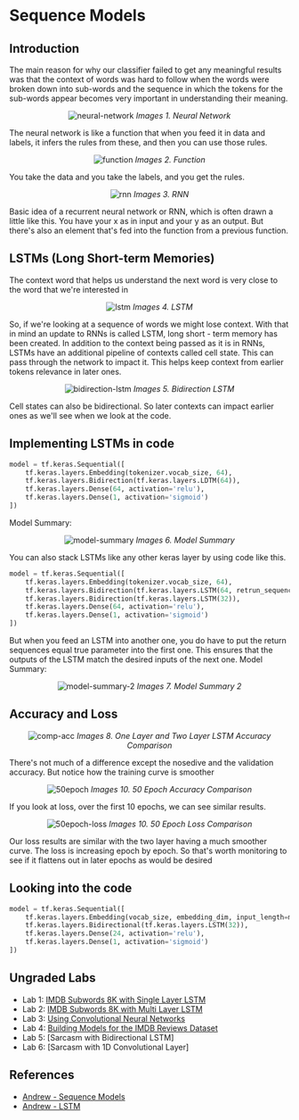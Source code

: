 # Sequence Models

## Introduction
The main reason for why  our classifier failed to get any meaningful results was that the context of words was hard to follow when the words were broken down into sub-words and the sequence in which the tokens for the sub-words appear becomes very important in understanding their meaning.

<p align="center">
    <img src="img/neural-network.PNG" alt="neural-network">
    <i>Images 1. Neural Network</i>
</p>

The neural network is like a function that when you feed it in data and labels, it infers the rules from these, and then you can use those rules. 

<p align="center">
    <img src="img/function.PNG" alt="function">
    <i>Images 2. Function</i>
</p>

You take the data and you take the labels, and you get the rules. 

<p align="center">
    <img src="img/rnn.PNG" alt="rnn">
    <i>Images 3. RNN</i>
</p>

Basic idea of a recurrent neural network or RNN, which is often drawn a little like this. You have your x as in input and your y as an output. But there's also an element that's fed into the function from a previous function. 

## LSTMs (Long Short-term Memories)
The context word that helps us understand the next word is very close to the word that we're interested in

<p align="center">
    <img src="img/lstm.PNG" alt="lstm">
    <i>Images 4. LSTM</i>
</p>

So, if we're looking at a sequence of words we might lose context. With that in mind an update to RNNs is called LSTM, long short - term memory has been created. In addition to the context being passed as it is in RNNs, LSTMs have an additional pipeline of contexts called cell state. This can pass through the network to impact it. This helps keep context from earlier tokens relevance in later ones.

<p align="center">
    <img src="img/bidirection-lstm.PNG" alt="bidirection-lstm">
    <i>Images 5. Bidirection LSTM</i>
</p>

Cell states can also be bidirectional. So later contexts can impact earlier ones as we'll see when we look at the code. 

## Implementing LSTMs in code
```python
model = tf.keras.Sequential([
    tf.keras.layers.Embedding(tokenizer.vocab_size, 64),
    tf.keras.layers.Bidirection(tf.keras.layers.LDTM(64)),
    tf.keras.layers.Dense(64, activation='relu'),
    tf.keras.layers.Dense(1, activation='sigmoid')
])
```

Model Summary:

<p align="center">
    <img src="img/model-summary.PNG" alt="model-summary">
    <i>Images 6. Model Summary</i>
</p>

You can also stack LSTMs like any other keras layer by using code like this. 
```python
model = tf.keras.Sequential([
    tf.keras.layers.Embedding(tokenizer.vocab_size, 64),
    tf.keras.layers.Bidirection(tf.keras.layers.LSTM(64, retrun_sequences=True)),
    tf.keras.layers.Bidirection(tf.keras.layers.LSTM(32)),
    tf.keras.layers.Dense(64, activation='relu'),
    tf.keras.layers.Dense(1, activation='sigmoid')
])
```

But when you feed an LSTM into another one, you do have to put the return sequences equal true parameter into the first one. This ensures that the outputs of the LSTM match the desired inputs of the next one. Model Summary:

<p align="center">
    <img src="img/model-summary-2.PNG" alt="model-summary-2">
    <i>Images 7. Model Summary 2</i>
</p>

## Accuracy and Loss
<p align="center">
    <img src="img/comp-acc.PNG" alt="comp-acc">
    <i>Images 8. One Layer and Two Layer LSTM Accuracy Comparison</i>
</p>
There's not much of a difference except the nosedive and the validation accuracy. But notice how the training curve is smoother

<p align="center">
    <img src="img/50epoch.PNG" alt="50epoch">
    <i>Images 10. 50 Epoch Accuracy Comparison</i>
</p>
If you look at loss, over the first 10 epochs, we can see similar results.

<p align="center">
    <img src="img/50epoch-loss.PNG" alt="50epoch-loss">
    <i>Images 10. 50 Epoch Loss Comparison</i>
</p>
Our loss results are similar with the two layer having a much smoother curve. The loss is increasing epoch by epoch. So that's worth monitoring to see if it flattens out in later epochs as would be desired

## Looking into the code
```python
model = tf.keras.Sequential([
    tf.keras.layers.Embedding(vocab_size, embedding_dim, input_length=max_length),
    tf.keras.layers.Bidirectional(tf.keras.layers.LSTM(32)),
    tf.keras.layers.Dense(24, activation='relu'),
    tf.keras.layers.Dense(1, activation='sigmoid')
])
```

## Ungraded Labs
* Lab 1: [IMDB Subwords 8K with Single Layer LSTM](https://github.com/https-deeplearning-ai/tensorflow-1-public/blob/main/C3/W3/ungraded_labs/C3_W3_Lab_1_single_layer_LSTM.ipynb)
* Lab 2: [IMDB Subwords 8K with Multi Layer LSTM](https://github.com/https-deeplearning-ai/tensorflow-1-public/blob/main/C3/W3/ungraded_labs/C3_W3_Lab_2_multiple_layer_LSTM.ipynb)
* Lab 3: [Using Convolutional Neural Networks](https://github.com/https-deeplearning-ai/tensorflow-1-public/blob/main/C3/W3/ungraded_labs/C3_W3_Lab_3_Conv1D.ipynb)
* Lab 4: [Building Models for the IMDB Reviews Dataset](https://github.com/https-deeplearning-ai/tensorflow-1-public/blob/main/C3/W3/ungraded_labs/C3_W3_Lab_4_imdb_reviews_with_GRU_LSTM_Conv1D.ipynb)
* Lab 5: [Sarcasm with Bidirectional LSTM]
* Lab 6: [Sarcasm with 1D Convolutional Layer]

## References
* [Andrew - Sequence Models](https://www.coursera.org/lecture/nlp-sequence-models/deep-rnns-ehs0S)
* [Andrew - LSTM](https://www.coursera.org/lecture/nlp-sequence-models/long-short-term-memory-lstm-KXoay)